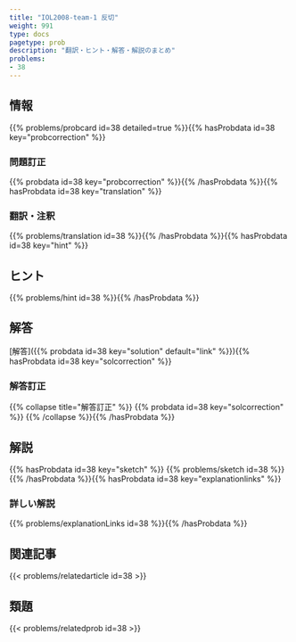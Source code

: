 ```yaml
---
title: "IOL2008-team-1 反切"
weight: 991
type: docs
pagetype: prob
description: "翻訳・ヒント・解答・解説のまとめ"
problems: 
- 38
---
```


## 情報

{{% problems/probcard id=38 detailed=true %}}{{% hasProbdata id=38 key="probcorrection" %}}

### 問題訂正

{{% probdata id=38 key="probcorrection" %}}{{% /hasProbdata %}}{{% hasProbdata id=38 key="translation" %}}

### 翻訳・注釈

{{% problems/translation id=38 %}}{{% /hasProbdata %}}{{% hasProbdata id=38 key="hint" %}}

## ヒント

{{% problems/hint id=38 %}}{{% /hasProbdata %}}

## 解答

[解答]({{% probdata id=38 key="solution" default="link" %}}){{% hasProbdata id=38 key="solcorrection" %}}

### 解答訂正

{{% collapse title="解答訂正" %}}
{{% probdata id=38 key="solcorrection" %}}
{{% /collapse %}}{{% /hasProbdata %}}

## 解説

{{% hasProbdata id=38 key="sketch" %}}
{{% problems/sketch id=38 %}}
{{% /hasProbdata %}}{{% hasProbdata id=38 key="explanationlinks" %}}

### 詳しい解説

{{% problems/explanationLinks id=38 %}}{{% /hasProbdata %}}

## 関連記事

{{< problems/relatedarticle id=38 >}}

## 類題

{{< problems/relatedprob id=38 >}}
